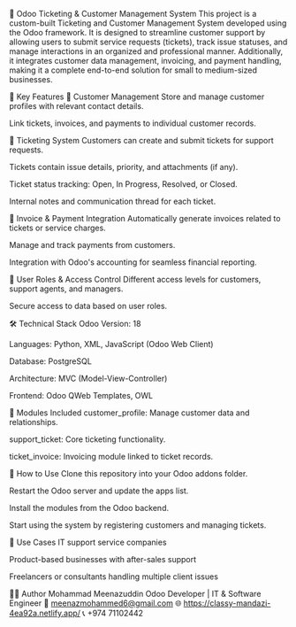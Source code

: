 🧾 Odoo Ticketing & Customer Management System
This project is a custom-built Ticketing and Customer Management System developed using the Odoo framework. It is designed to streamline customer support by allowing users to submit service requests (tickets), track issue statuses, and manage interactions in an organized and professional manner. Additionally, it integrates customer data management, invoicing, and payment handling, making it a complete end-to-end solution for small to medium-sized businesses.

🎯 Key Features
🔹 Customer Management
Store and manage customer profiles with relevant contact details.

Link tickets, invoices, and payments to individual customer records.

🔹 Ticketing System
Customers can create and submit tickets for support requests.

Tickets contain issue details, priority, and attachments (if any).

Ticket status tracking: Open, In Progress, Resolved, or Closed.

Internal notes and communication thread for each ticket.

🔹 Invoice & Payment Integration
Automatically generate invoices related to tickets or service charges.

Manage and track payments from customers.

Integration with Odoo's accounting for seamless financial reporting.

🔹 User Roles & Access Control
Different access levels for customers, support agents, and managers.

Secure access to data based on user roles.

🛠️ Technical Stack
Odoo Version: 18 

Languages: Python, XML, JavaScript (Odoo Web Client)

Database: PostgreSQL

Architecture: MVC (Model-View-Controller)

Frontend: Odoo QWeb Templates, OWL

📁 Modules Included
customer_profile: Manage customer data and relationships.

support_ticket: Core ticketing functionality.

ticket_invoice: Invoicing module linked to ticket records.

🚀 How to Use
Clone this repository into your Odoo addons folder.

Restart the Odoo server and update the apps list.

Install the modules from the Odoo backend.

Start using the system by registering customers and managing tickets.

📌 Use Cases
IT support service companies

Product-based businesses with after-sales support

Freelancers or consultants handling multiple client issues

🧑‍💻 Author
Mohammad Meenazuddin
Odoo Developer | IT & Software Engineer
📧 meenazmohammed6@gmail.com
🌐 https://classy-mandazi-4ea92a.netlify.app/
📞 +974 71102442

